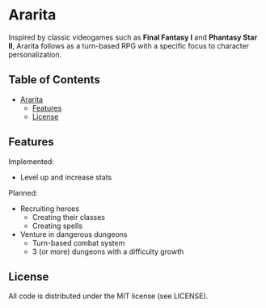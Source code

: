 # Ararita
Inspired by classic videogames such as **Final Fantasy I** and **Phantasy Star II**, Ararita follows as a turn-based RPG with a specific focus to character personalization.

## Table of Contents
* [Ararita](#Ararita)
  * [Features](#Features)
  * [License](#License)

## Features
Implemented:
* Level up and increase stats

Planned:
* Recruiting heroes 
  * Creating their classes
  * Creating spells
* Venture in dangerous dungeons
  * Turn-based combat system
  * 3 (or more) dungeons with a difficulty growth
  
## License

All code is distributed under the MIT license (see LICENSE).
